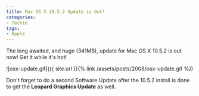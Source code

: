 ```yaml
---
title: Mac OS X 10.5.2 Update is Out!
categories:
- Techie
tags:
- Apple
---
```


The long awaited, and huge (341MB), update for Mac OS X 10.5.2 is out now! Get it while it's hot!

![osx-update.gif]({{ site.url }}{% link /assets/posts/2008/osx-update.gif %})

Don't forget to do a second Software Update after the 10.5.2 install is done to get the **Leopard Graphics Update** as well.
